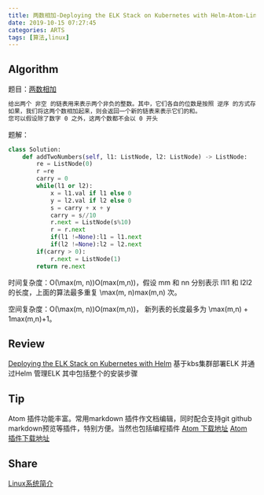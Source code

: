 ```yaml
---
title: 两数相加-Deploying the ELK Stack on Kubernetes with Helm-Atom-Linux系统简介
date: 2019-10-15 07:27:45
categories: ARTS
tags: [算法,linux]
---
```

## Algorithm
题目：[两数相加](https://leetcode-cn.com/problems/add-two-numbers/)
```txt
给出两个 非空 的链表用来表示两个非负的整数。其中，它们各自的位数是按照 逆序 的方式存储的，并且它们的每个节点只能存储 一位 数字。
如果，我们将这两个数相加起来，则会返回一个新的链表来表示它们的和。
您可以假设除了数字 0 之外，这两个数都不会以 0 开头
```
题解：
```python
class Solution:
    def addTwoNumbers(self, l1: ListNode, l2: ListNode) -> ListNode:
        re = ListNode(0)
        r =re
        carry = 0
        while(l1 or l2):
            x = l1.val if l1 else 0
            y = l2.val if l2 else 0
            s = carry + x + y
            carry = s//10
            r.next = ListNode(s%10)
            r = r.next
            if(l1 !=None):l1 = l1.next
            if(l2 !=None):l2 = l2.next
        if(carry > 0):
            r.next = ListNode(1)
        return re.next
```
时间复杂度：O(\max(m, n))O(max(m,n))，假设 mm 和 nn 分别表示 l1l1 和 l2l2 的长度，上面的算法最多重复 \max(m, n)max(m,n) 次。

空间复杂度：O(\max(m, n))O(max(m,n))， 新列表的长度最多为 \max(m,n) + 1max(m,n)+1。

## Review
[Deploying the ELK Stack on Kubernetes with Helm](https://logz.io/blog/deploying-the-elk-stack-on-kubernetes-with-helm/)
基于kbs集群部署ELK 并通过Helm 管理ELK
其中包括整个的安装步骤

## Tip
Atom 插件功能丰富。常用markdown 插件作文档编辑，同时配合支持git github markdown预览等插件，特别方便。当然也包括编程插件
[Atom 下载地址](https://atom.io/)
[Atom 插件下载地址](https://atom.io/packages)

## Share
[Linux系统简介](http://c.biancheng.net/linux_tutorial/10/)
